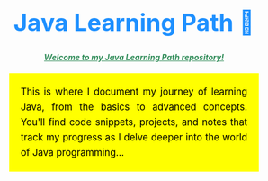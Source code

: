<h1 style="color: #1e90ff; font-size: 3em; text-align: center; margin-top: 20px;">
  Java Learning Path 🚀
</h1>

<h4 style="color: #2e8b57; text-align: center; font-style: italic; margin-top: 10px;text-decoration:underline;">
  Welcome to my Java Learning Path repository!
</h4>

<p style="font-size: 1.2em; line-height: 1.6; margin: 20px auto; width: 80%; text-align: justify; background-color:yellow;color:black; padding:20px;">
  This is where I document my journey of learning Java, from the basics to advanced concepts. You'll find code snippets, projects, and notes that track my progress as I delve deeper into the world of Java programming...
</p>
